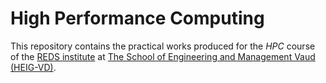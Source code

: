 # High Performance Computing

This repository contains the practical works produced for the _HPC_ course of
the [REDS institute](https://reds.heig-vd.ch/en) at
[The School of Engineering and Management Vaud (HEIG-VD)](https://heig-vd.ch/en).
